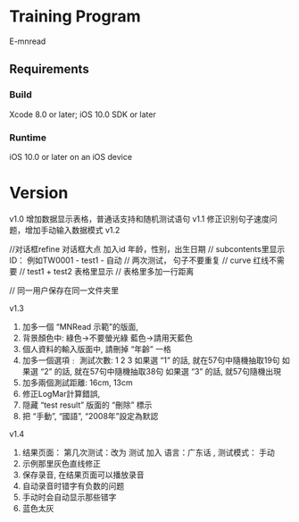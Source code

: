 # Training Program

E-mnread

## Requirements

### Build

Xcode 8.0 or later; iOS 10.0 SDK or later

### Runtime

iOS 10.0 or later on an iOS device

# Version

v1.0 增加数据显示表格，普通话支持和随机测试语句
v1.1 修正识别句子速度问题，增加手动输入数据模式
v1.2

//对话框refine 对话框大点 加入id 年龄，性别，出生日期
// subcontents里显示ID： 例如TW0001 - test1 - 自动
// 两次测试， 句子不要重复
// curve 红线不需要
// test1 + test2 表格里显示
// 表格里多加一行距离

// 同一用户保存在同一文件夹里

v1.3
1.    加多一個 “MNRead 示範”的版面,
2.    背景顏色中:     綠色→不要螢光綠
藍色→請用天藍色
3.    個人資料的輸入版面中, 請刪掉 “年齡” 一格
4.    加多一個選項﹕
測試次數: 1  2  3
如果選 “1” 的話, 就在57句中隨機抽取19句
如果選 “2” 的話, 就在57句中隨機抽取38句
如果選 “3” 的話, 就57句隨機出現
5.    加多兩個測試距離: 16cm, 13cm
6.    修正LogMar計算錯誤,
7.    隠藏 “test result” 版面的 “刪除” 標示
8.    把 “手動”, “國語”, “2008年”設定為默認


v1.4
1. 结果页面： 第几次测试：改为  测试
                    加入     语言：广东话 , 测试模式： 手动
2. 示例那里灰色直线修正
3. 保存录音, 在结果页面可以播放录音
4. 自动录音时错字有负数的问题
5. 手动时会自动显示那些错字
6. 蓝色太灰 

                    


